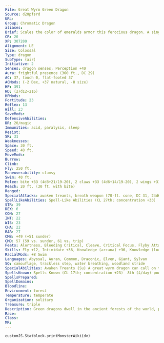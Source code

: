 ```yaml
---
File: Great Wyrm Green Dragon
Source: d20pfsrd
URL: 
Group: Chromatic Dragon
aliases: 
Brief: Scales the color of emeralds armor this ferocious dragon. A single sharp horn protrudes from the end of its toothy snout.
CR: 20
XP: 307200
Alignment: LE
Size: Colossal
Type: dragon
SubType: (air)
Initiative: 2
Senses: dragon senses; Perception +40
Aura: frightful presence (360 ft., DC 29)
AC: 37, touch 0, flat-footed 37
ACMods: (-2 Dex, +37 natural, -8 size)
HP: 391
HD: (27d12+216)
HPMods: 
Fortitude: 23
Reflex: 13
Will: 23
SaveMods: 
DefensiveAbilities: 
DR: 20/magic
Immunities: acid, paralysis, sleep
Resist: 
SR: 31
Weaknesses: 
Space: 30 ft.
Speed: 40 ft.
MoveMods: 
Burrow: 
Climb: 
Fly: 250 ft.
Maneuverability: clumsy
Swim: 40 ft.
Melee: bite +33 (4d8+21/19-20), 2 claws +33 (4d6+14/19-20), 2 wings +31 (2d8+7), tail slap +31 (4d6+21)
Reach: 20 ft. (30 ft. with bite)
Ranged: 
SpecialAttacks: awaken treants, breath weapon (70-ft. cone, DC 31, 24d6 acid), crush (Large creatures, DC 31, 4d8+21), miasma, tail sweep (Medium creatures, DC 31, 2d8+21)
SpellLikeAbilities: Spell-Like Abilities (CL 27th; concentration +33)  At will-charm person (DC 17), command plants (DC 20), dominate person (DC 21), entangle (DC 17), plant growth, suggestion (DC 19)
STR: 39
DEX: 6
CON: 27
INT: 22
WIS: 23
CHA: 22
BAB: 27
CMB: +49 (+51 sunder)
CMD: 57 (59 vs. sunder, 61 vs. trip)
Feats: Alertness, Bleeding Critical, Cleave, Critical Focus, Flyby Attack, Great Cleave, Improved Critical (bite), Improved Critical (claws), Improved Initiative, Improved Sunder, Iron Will, Multiattack, Power Attack, Wingover
Skills: Fly +12, Intimidate +36, Knowledge (arcana) +36, Knowledge (local) +36, Knowledge (nature) +36, Knowledge (planes) +36, Perception +40, Spellcraft +36, Stealth +12, Survival +36, Swim +52, Use Magic Device +36
RacialMods: +8 Swim
Languages: Abyssal, Auran, Common, Draconic, Elven, Giant, Sylvan
SQ: camouflage, trackless step, water breathing, woodland stride
SpecialAbilities: Awaken Treants (Su) A great wyrm dragon can call on the forest itself to aid it, animating a number of trees to serve as treants to protect it. These treants can be called from any Huge or larger living tree. A green dragon can create a single treant as a standard action, up to a total of 4 treants per day. These treants remain animated for up to 1 hour, at which time they revert to being ordinary trees.  Camouflage (Ex) An old or older green dragon can use Stealth to hide in any sort of natural terrain, even if the terrain does not grant cover or concealment.  Miasma (Su) An ancient or older green dragon can use its breath weapon to create a cloud of acid as a standard action that deals damage to any creature inside it. The cloud moves with the dragon and has a radius of 20 feet. When it's created, anyone inside this area takes an amount of damage equal to half the dragon's breath weapon, with a Reflex save for half damage. The number of damage dice rolled is halved each round until the result would be less than 1d6. Any creature that starts its turn inside the cloud takes damage, but can make a Reflex save for half. A strong wind, such as that created by a gust of wind, disperses the cloud in 1 round.  Trackless Step (Ex) An adult or older green dragon does not leave a trail in natural surroundings and cannot be tracked. A green dragon can choose to leave a trail, if it so desires.  Water Breathing (Ex) A green dragon can breathe underwater indefinitely and can freely use its breath weapon, spells, and other abilities while submerged.  Woodland Stride (Ex) A very young or older green dragon can move through any sort of foliage at full speed without taking damage or suffering impairment. Areas of foliage that have been magically manipulated affect it normally.
SpellsKnown: Spells Known (CL 17th; concentration +23)  8th (4/day)-power word stun, sunburst (DC 24)  7th (6/day)-plane shift, prismatic spray, summon monster VII  6th (7/day)-acid fog, disintegrate (DC 22), true seeing  5th (7/day)-baleful polymorph (DC 21), polymorph, summon monster V, teleport  4th (7/day)-dimension door, ice storm, scrying (DC 20), stoneskin  3rd (7/day)-dispel magic, displacement, fireball (DC 19), haste  2nd (8/day)-alter self, detect thoughts (DC 18), locate object, mirror image, see invisibility  1st (8/day)-magic missile, shield, silent image (DC 17), summon monster I, ventriloquism (DC 17)  0 (at will)-acid splash, bleed, dancing lights, detect magic, ghost sound, mage hand, message, resistance, prestidigitation
SpellsPrepared: 
SpellDomains: 
Bloodline: 
Environment: forest
Temperature: temperate
Organization: solitary
Treasure: triple
Description: Green dragons dwell in the ancient forests of the world, prowling under towering canopies in search of prey. Of all the chromatic dragons, green dragons are perhaps the easiest to deal with diplomatically.
Race: 
Class: 
MR: 
---
```

```dataviewjs
customJS.Statblock.printMonsterWiki(dv)
```
